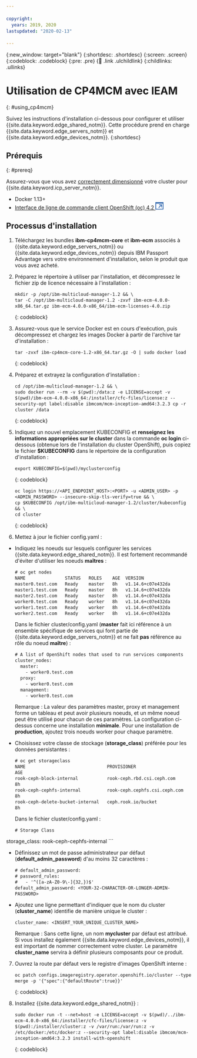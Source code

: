 ```yaml
---

copyright:
  years: 2019, 2020
lastupdated: "2020-02-13"

---
```


{:new_window: target="blank"}
{:shortdesc: .shortdesc}
{:screen: .screen}
{:codeblock: .codeblock}
{:pre: .pre}
{:child: .link .ulchildlink}
{:childlinks: .ullinks}

# Utilisation de CP4MCM avec IEAM
{: #using_cp4mcm}

Suivez les instructions d'installation ci-dessous pour configurer et utiliser {{site.data.keyword.edge_shared_notm}}. Cette procédure prend en charge {{site.data.keyword.edge_servers_notm}} et {{site.data.keyword.edge_devices_notm}}.
{:shortdesc}

## Prérequis
{: #prereq}

Assurez-vous que vous avez [correctement dimensionné](https://www.ibm.com/support/knowledgecenter/SSFKVV_4.0/servers/cluster_sizing.html) votre cluster pour {{site.data.keyword.icp_server_notm}}.

* Docker 1.13+
* [Interface de ligne de commande client OpenShift (oc) 4.2 ![S'ouvre dans un nouvel onglet](../images/icons/launch-glyph.svg "S'ouvre dans un nouvel onglet")](https://mirror.openshift.com/pub/openshift-v4/clients/ocp/latest-4.2/)

## Processus d'installation

1. Téléchargez les bundles **ibm-cp4mcm-core** et **ibm-ecm** associés à {{site.data.keyword.edge_servers_notm}} ou {{site.data.keyword.edge_devices_notm}} depuis IBM Passport Advantage vers votre environnement d'installation, selon le produit que vous avez acheté.

2. Préparez le répertoire à utiliser par l'installation, et décompressez le fichier zip de licence nécessaire à l'installation :

    ```
    mkdir -p /opt/ibm-multicloud-manager-1.2 && \
    tar -C /opt/ibm-multicloud-manager-1.2 -zxvf ibm-ecm-4.0.0-x86_64.tar.gz ibm-ecm-4.0.0-x86_64/ibm-ecm-licenses-4.0.zip
    ```
    {: codeblock}

3. Assurez-vous que le service Docker est en cours d'exécution, puis décompressez et chargez les images Docker à partir de l'archive tar d'installation :

    ```
    tar -zvxf ibm-cp4mcm-core-1.2-x86_64.tar.gz -O | sudo docker load
    ```
    {: codeblock}

4. Préparez et extrayez la configuration d'installation :

    ```
    cd /opt/ibm-multicloud-manager-1.2 && \
    sudo docker run --rm -v $(pwd):/data:z -e LICENSE=accept -v $(pwd)/ibm-ecm-4.0.0-x86_64:/installer/cfc-files/license:z --security-opt label:disable ibmcom/mcm-inception-amd64:3.2.3 cp -r cluster /data
    ```
    {: codeblock}

5. Indiquez un nouvel emplacement KUBECONFIG et **renseignez les informations appropriées sur le cluster** dans la commande **oc login** ci-dessous (obtenue lors de l'installation du cluster OpenShift), puis copiez le fichier **$KUBECONFIG** dans le répertoire de la configuration d'installation :

    ```
    export KUBECONFIG=$(pwd)/myclusterconfig
    ```
    {: codeblock}

    ```
    oc login https://<API_ENDPOINT_HOST>:<PORT> -u <ADMIN_USER> -p <ADMIN_PASSWORD> --insecure-skip-tls-verify=true && \
    cp $KUBECONFIG /opt/ibm-multicloud-manager-1.2/cluster/kubeconfig && \
    cd cluster
    ```
    {: codeblock}

6. Mettez à jour le fichier config.yaml :

  * Indiquez les noeuds sur lesquels configurer les services {{site.data.keyword.edge_shared_notm}}. Il est fortement recommandé d'éviter d'utiliser les noeuds **maîtres** :

     ```
     # oc get nodes
     NAME               STATUS   ROLES    AGE  VERSION
     master0.test.com   Ready    master   8h   v1.14.6+c07e432da
     master1.test.com   Ready    master   8h   v1.14.6+c07e432da
     master2.test.com   Ready    master   8h   v1.14.6+c07e432da
     worker0.test.com   Ready    worker   8h   v1.14.6+c07e432da
     worker1.test.com   Ready    worker   8h   v1.14.6+c07e432da
     worker2.test.com   Ready    worker   8h   v1.14.6+c07e432da
     ```

     Dans le fichier cluster/config.yaml (**master** fait ici référence à un ensemble spécifique de services qui font partie de {{site.data.keyword.edge_servers_notm}} et ne fait **pas** référence au rôle du noeud **maître**) :

     ```
     # A list of OpenShift nodes that used to run services components
     cluster_nodes:
       master:
         - worker0.test.com
       proxy:
         - worker0.test.com
       management:
         - worker0.test.com
     ```
     Remarque : La valeur des paramètres master, proxy et management forme un tableau et peut avoir plusieurs noeuds, et un même noeud peut être utilisé pour chacun de ces paramètres. La configuration ci-dessus concerne une installation **minimale**. Pour une installation de **production**, ajoutez trois noeuds worker pour chaque paramètre.

   * Choisissez votre classe de stockage (**storage_class**) préférée pour les données persistantes :

     ```
     # oc get storageclass
     NAME                               PROVISIONER                     AGE
     rook-ceph-block-internal           rook-ceph.rbd.csi.ceph.com      8h
     rook-ceph-cephfs-internal          rook-ceph.cephfs.csi.ceph.com   8h
     rook-ceph-delete-bucket-internal   ceph.rook.io/bucket             8h
     ```

     Dans le fichier cluster/config.yaml :

     ```
     # Storage Class
storage_class: rook-ceph-cephfs-internal
     ```

   * Définissez un mot de passe administrateur par défaut (**default_admin_password**) d'au moins 32 caractères :

     ```
     # default_admin_password:
     # password_rules:
     #   - '^([a-zA-Z0-9\-]{32,})$'
     default_admin_password: <YOUR-32-CHARACTER-OR-LONGER-ADMIN-PASSWORD>
     ```

   * Ajoutez une ligne permettant d'indiquer que le nom du cluster (**cluster_name**) identifie de manière unique le cluster :

     ```
     cluster_name: <INSERT_YOUR_UNIQUE_CLUSTER_NAME>
     ```

     Remarque : Sans cette ligne, un nom **mycluster** par défaut est attribué. Si vous installez également {{site.data.keyword.edge_devices_notm}}, il est important de nommer correctement votre cluster. Le paramètre **cluster_name** servira à définir plusieurs composants pour ce produit.

7. Ouvrez la route par défaut vers le registre d'images OpenShift interne :

    ```
    oc patch configs.imageregistry.operator.openshift.io/cluster --type merge -p '{"spec":{"defaultRoute":true}}'
    ```
    {: codeblock}

8. Installez {{site.data.keyword.edge_shared_notm}} :

    ```
    sudo docker run -t --net=host -e LICENSE=accept -v $(pwd)/../ibm-ecm-4.0.0-x86_64:/installer/cfc-files/license:z -v $(pwd):/installer/cluster:z -v /var/run:/var/run:z -v /etc/docker:/etc/docker:z --security-opt label:disable ibmcom/mcm-inception-amd64:3.2.3 install-with-openshift
    ```
    {: codeblock}

<!--## Importing a cluster to be managed
There is a known issue with importing clusters, we are working on providing functional documentation steps for this process.

## Next steps
If this installation was done as part of a prerequisite for {{site.data.keyword.edge_devices_notm}}, [return to continue that installation](https://www.ibm.com/support/knowledgecenter/SSFKVV_4.0/devices/installing/install.html).-->
